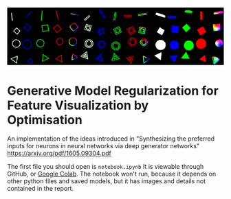 ![Auto-encoder reconstructed images](/figures/images_autoencoder.png)

# Generative Model Regularization for Feature Visualization by Optimisation

An implementation of the ideas introduced in "Synthesizing the preferred inputs for neurons in neural networks via deep generator networks" https://arxiv.org/pdf/1605.09304.pdf

The first file you should open is `notebook.ipynb` It is viewable through GitHub, or [Google Colab](https://colab.research.google.com/github/maxeonyx/comp421-project/blob/master/notebook.ipynb). The notebook won't run, because it depends on other python files and saved models, but it has images and details not contained in the report.
